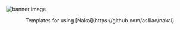![banner image](https://cdn.mckayla.cloud/-/2d8051c1ce2f4fbd91eaf07df5661e25/Nakai-Banner.svg)

<p align="center">Templates for using [Nakai](https://github.com/aslilac/nakai)</p>
